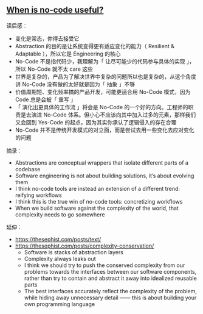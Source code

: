 ## [When is no-code useful?](https://linus.coffee/note/no-code/)

读后感：

- 变化是常态，你得去接受它
- Abstraction 的目的是让系统变得更有适应变化的能力（ Resilient & Adaptable ），所以它是 Engineering 的核心
- No-Code 不是指代码少，我理解为「 让尽可能少的代码参与具体的实现 」，所以 No-Code 就不太 care 这些
- 世界是复杂的，产品为了解决世界中复杂的问题所以也是复杂的，从这个角度讲 No-Code 没有做的太好就是因为「 抽象 」不够
- 价值周期短、变化频率搞的产品开发，可能更适合用 No-Code 模式，因为 Code 总是会被「 重写 」
- 「 演化出更具体的工作流 」将会是 No-Code 的一个好的方向。工程师的职责是去演进 No-Code 体系。但小心不应该向其中加入过多的元素，那样我们又会回到 Yes-Code 的起点，因为其实你承认了逻辑侵入的存在合理
- No-Code 并不是传统开发模式的对立面，而是尝试去用一些变化去应对变化的问题

摘录：

- Abstractions are conceptual wrappers that isolate different parts of a codebase
- Software engineering is not about building solutions, it’s about evolving them
- I think no-code tools are instead an extension of a different trend: reifying workflows
- I think this is the true win of no-code tools: concretizing workflows
- When we build software against the complexity of the world, that complexity needs to go somewhere

延伸：

- https://thesephist.com/posts/text/
- https://thesephist.com/posts/complexity-conservation/
    - Software is stacks of abstraction layers
    - Complexity always leaks out
    - I think we should try to push the conserved complexity from our problems towards the interfaces between our software components, rather than try to contain and abstract it away into idealized reusable parts
    - The best interfaces accurately reflect the complexity of the problem, while hiding away unnecessary detail —— this is about building your own programming language